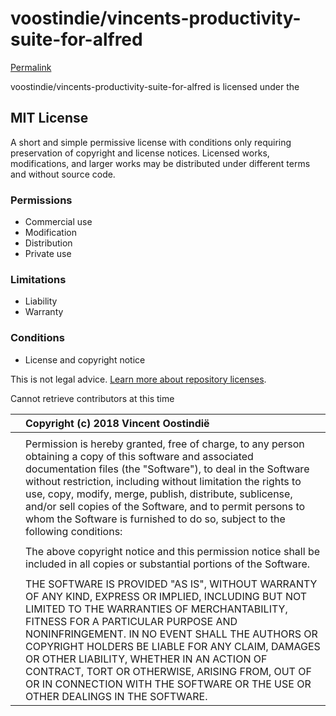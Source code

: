 # voostindie/vincents-productivity-suite-for-alfred

[Permalink](https://github.com/voostindie/vincents-productivity-suite-for-alfred/blob/6615a207981e1f11c2e4f16302489101999d2e3b/LICENSE.txt)

 voostindie/vincents-productivity-suite-for-alfred is licensed under the

## MIT License

A short and simple permissive license with conditions only requiring preservation of copyright and license notices. Licensed works, modifications, and larger works may be distributed under different terms and without source code.

### Permissions

*  Commercial use
*  Modification
*  Distribution
*  Private use

### Limitations

*  Liability
*  Warranty

### Conditions

*  License and copyright notice

 This is not legal advice. [Learn more about repository licenses](https://docs.github.com/articles/licensing-a-repository/#disclaimer).

Cannot retrieve contributors at this time

|  | Copyright \(c\) 2018 Vincent Oostindië |
| :--- | :--- |
|  |  |
|  | Permission is hereby granted, free of charge, to any person obtaining a copy of this software and associated documentation files \(the "Software"\), to deal in the Software without restriction, including without limitation the rights to use, copy, modify, merge, publish, distribute, sublicense, and/or sell copies of the Software, and to permit persons to whom the Software is furnished to do so, subject to the following conditions: |
|  |  |
|  | The above copyright notice and this permission notice shall be included in all copies or substantial portions of the Software. |
|  |  |
|  | THE SOFTWARE IS PROVIDED "AS IS", WITHOUT WARRANTY OF ANY KIND, EXPRESS OR IMPLIED, INCLUDING BUT NOT LIMITED TO THE WARRANTIES OF MERCHANTABILITY, FITNESS FOR A PARTICULAR PURPOSE AND NONINFRINGEMENT. IN NO EVENT SHALL THE AUTHORS OR COPYRIGHT HOLDERS BE LIABLE FOR ANY CLAIM, DAMAGES OR OTHER LIABILITY, WHETHER IN AN ACTION OF CONTRACT, TORT OR OTHERWISE, ARISING FROM, OUT OF OR IN CONNECTION WITH THE SOFTWARE OR THE USE OR OTHER DEALINGS IN THE SOFTWARE. |

